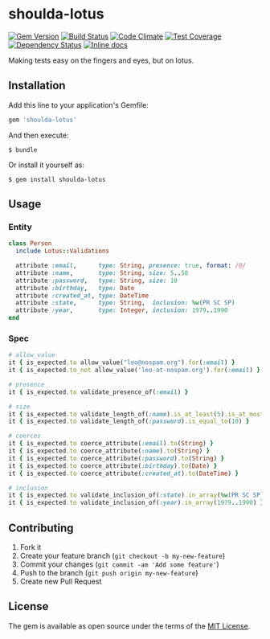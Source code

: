 # shoulda-lotus
[![Gem Version](https://badge.fury.io/rb/shoulda-lotus.svg)](http://badge.fury.io/rb/shoulda-lotus) [![Build Status](https://travis-ci.org/mcorp/shoulda-lotus.svg?branch=master)](https://travis-ci.org/mcorp/shoulda-lotus) [![Code Climate](https://codeclimate.com/github/mcorp/shoulda-lotus/badges/gpa.svg)](https://codeclimate.com/github/mcorp/shoulda-lotus) [![Test Coverage](https://codeclimate.com/github/mcorp/shoulda-lotus/badges/coverage.svg)](https://codeclimate.com/github/mcorp/shoulda-lotus/coverage) [![Dependency Status](https://gemnasium.com/mcorp/shoulda-lotus.svg)](https://gemnasium.com/mcorp/shoulda-lotus) [![Inline docs](http://inch-ci.org/github/mcorp/shoulda-lotus.svg?branch=master)](http://inch-ci.org/github/mcorp/shoulda-lotus)

Making tests easy on the fingers and eyes, but on lotus.

## Installation

Add this line to your application's Gemfile:

```ruby
gem 'shoulda-lotus'
```

And then execute:

    $ bundle

Or install it yourself as:

    $ gem install shoulda-lotus

## Usage

### Entity

```ruby
class Person
  include Lotus::Validations

  attribute :email,      type: String, presence: true, format: /@/
  attribute :name,       type: String, size: 5..50
  attribute :password,   type: String, size: 10
  attribute :birthday,   type: Date
  attribute :created_at, type: DateTime
  attribute :state,      type: String,  inclusion: %w(PR SC SP)
  attribute :year,       type: Integer, inclusion: 1979..1990
end
```

### Spec
```ruby
# allow_value
it { is_expected.to allow_value("leo@nospam.org").for(:email) }
it { is_expected.to_not allow_value('leo-at-nospam.org').for(:email) }

# presence
it { is_expected.to validate_presence_of(:email) }

# size
it { is_expected.to validate_length_of(:name).is_at_least(5).is_at_most(50) }
it { is_expected.to validate_length_of(:password).is_equal_to(10) }

# coerces
it { is_expected.to coerce_attribute(:email).to(String) }
it { is_expected.to coerce_attribute(:name).to(String) }
it { is_expected.to coerce_attribute(:password).to(String) }
it { is_expected.to coerce_attribute(:birthday).to(Date) }
it { is_expected.to coerce_attribute(:created_at).to(DateTime) }

# inclusion
it { is_expected.to validate_inclusion_of(:state).in_array(%w(PR SC SP)) }
it { is_expected.to validate_inclusion_of(:year).in_array(1979..1990) }
```

## Contributing

1. Fork it
2. Create your feature branch (`git checkout -b my-new-feature`)
3. Commit your changes (`git commit -am 'Add some feature'`)
4. Push to the branch (`git push origin my-new-feature`)
5. Create new Pull Request


## License

The gem is available as open source under the terms of the [MIT License](http://opensource.org/licenses/MIT).
